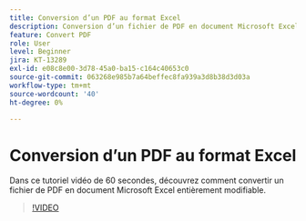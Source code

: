 ```yaml
---
title: Conversion d’un PDF au format Excel
description: Conversion d’un fichier de PDF en document Microsoft Excel entièrement modifiable
feature: Convert PDF
role: User
level: Beginner
jira: KT-13289
exl-id: e08c8e00-3d78-45a0-ba15-c164c40653c0
source-git-commit: 063268e985b7a64beffec8fa939a3d8b38d3d03a
workflow-type: tm+mt
source-wordcount: '40'
ht-degree: 0%

---
```


# Conversion d’un PDF au format Excel

Dans ce tutoriel vidéo de 60 secondes, découvrez comment convertir un fichier de PDF en document Microsoft Excel entièrement modifiable.

>[!VIDEO](https://video.tv.adobe.com/v/3436947?quality=12&learn=on&hidetitle=true&captions=fre_fr)
